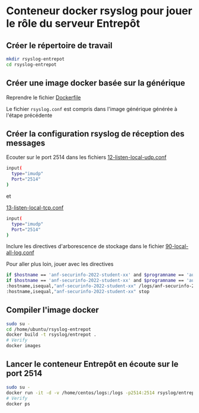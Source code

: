 # Conteneur docker rsyslog pour jouer le rôle du serveur Entrepôt

## Créer le répertoire de travail

```bash
mkdir rsyslog-entrepot
cd rsyslog-entrepot
```

## Créer une image docker basée sur la générique

Reprendre le fichier [Dockerfile](Dockerfile)

Le fichier `rsyslog.conf` est compris dans l'image générique générée à l'étape précédente

## Créer la configuration rsyslog de réception des messages

Ecouter sur le port 2514 dans les fichiers [12-listen-local-udp.conf](12-listen-local-udp.conf)

```bash
input(
  type="imudp"
  Port="2514"
)
```

et

[13-listen-local-tcp.conf](13-listen-local-tcp.conf)

```bash
input(
  type="imudp"
  Port="2514"
)
```

Inclure les directives d'arborescence de stockage dans le fichier [90-local-all-log.conf](90-local-all-log.conf)

Pour aller plus loin, jouer avec les directives

```bash
if $hostname == 'anf-securinfo-2022-student-xx' and $programname == 'audispd' then /logs/anf-securinfo-2022-student-xx/inject/anf-securinfo-2022-student-xx-auditd.log
if $hostname == 'anf-securinfo-2022-student-xx' and $programname == 'audispd' then stop
:hostname,isequal,"anf-securinfo-2022-student-xx" /logs/anf-securinfo-2022-student-xx/inject/anf-securinfo-2022-student-xx.log
:hostname,isequal,"anf-securinfo-2022-student-xx" stop
```

## Compiler l'image docker

```bash
sudo su -
cd /home/ubuntu/rsyslog-entrepot
docker build -t rsyslog/entrepot .
# Verify
docker images
```

## Lancer le conteneur Entrepôt en écoute sur le port 2514

```bash
sudo su -
docker run -it -d -v /home/centos/logs:/logs -p2514:2514 rsyslog/entrepot
# Verify
docker ps
```